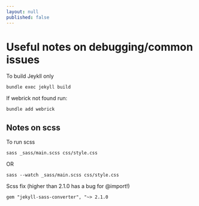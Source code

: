 ```yaml
---
layout: null
published: false
---
```


# Useful notes on debugging/common issues


To build Jeykll only

    bundle exec jekyll build

If webrick not found run:

    bundle add webrick

## Notes on scss

To run scss

    sass _sass/main.scss css/style.css
OR

    sass --watch _sass/main.scss css/style.css

Scss fix (higher than 2.1.0 has a bug for @import!)

    gem "jekyll-sass-converter", "~> 2.1.0